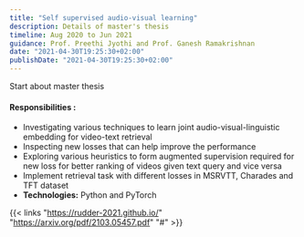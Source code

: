 ```yaml
---
title: "Self supervised audio-visual learning"
description: Details of master's thesis
timeline: Aug 2020 to Jun 2021
guidance: Prof. Preethi Jyothi and Prof. Ganesh Ramakrishnan
date: "2021-04-30T19:25:30+02:00"
publishDate: "2021-04-30T19:25:30+02:00"
---
```


Start about master thesis

<!--more-->

#### **Responsibilities :**

- Investigating various techniques to learn joint audio-visual-linguistic embedding for video-text retrieval
- Inspecting new losses that can help improve the performance
- Exploring various heuristics to form augmented supervision required for new loss for better ranking of videos given text query and vice versa
- Implement retrieval task with different losses in MSRVTT, Charades and TFT dataset
- **Technologies:** Python and PyTorch

{{< links "https://rudder-2021.github.io/" "https://arxiv.org/pdf/2103.05457.pdf" "#" >}}
